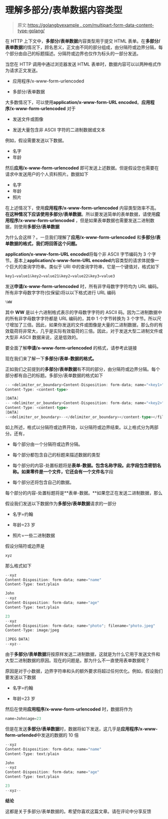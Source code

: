 # 理解多部分/表单数据内容类型

> 原文:[https://golangbyexample . com/multipart-form-data-content-type-golang/](https://golangbyexample.com/multipart-form-data-content-type-golang/)

在 HTTP 上下文中，**多部分/表单数据**内容类型用于提交 HTML 表单。在**多部分/表单数据**的情况下，顾名思义，正文由不同的部分组成，由分隔符或边界分隔，每个部分由自己的标题描述。分隔符或边界也仅作为标头的一部分发送。

当您在 HTTP 调用中通过浏览器发送 HTML 表单时，数据内容可以以两种格式作为请求正文发送。

*   应用程序/x-www-form-urlencoded

*   多部分/表单数据

大多数情况下，可以使用**application/x-www-form-URL encoded**。**应用程序/x-www-form-urlencoded** 对于

*   发送文件或图像

*   发送大量包含非 ASCII 字符的二进制数据或文本

例如，假设需要发送以下数据。

*   名字
*   年龄

然后**应用/x-www-form-urlencoded** 即可发送上述数据。但是假设您也需要在请求中发送用户的个人资料照片。数据如下

*   名字
*   年龄
*   照片

在上述情况下，使用**应用程序/x-www-form-urlencoded** 内容类型效率不高。**在这种情况下应该使用多部分/表单数据**。所以要发送简单的表单数据，请使用**应用程序/x-www-form-urlencoded** ，但是如果表单数据也需要发送二进制数据，则使用**多部分/表单数据**

为什么会这样？。一旦我们理解了**应用/x-www-form-urlencoded** 和**多部分/表单数据的格式，我们将回答这个问题。**

**application/x-www-form-URL encoded**将每个非 ASCII 字节编码为 3 个字节。基本上**application/x-www-form-URL encoded**内容类型的请求体就像一个巨大的查询字符串。类似于 URI 中的查询字符串，它是一个键值对，格式如下

```go
key1=value1&key2=value21&key2=value22&key3=value3
```

发送**申请/x-www-form-urlencoded** 时，所有非字母数字字符均为 URL 编码。所有非字母数字字符(仅保留)将以以下格式进行 URL 编码

```go
%WW
```

其中 **WW** 是以十六进制格式表示的字母数字字符的 ASCII 码。因为二进制数据中的所有非字母数字字符都是 URL 编码的，其中 1 个字节转换为 3 个字节。所以尺寸增加了三倍。因此，如果你发送的文件或图像是大量的二进制数据，那么你的有效载荷将非常大，几乎是实际有效载荷的三倍。因此，对于发送大型二进制文件或大型非 ASCII 数据来说，这是低效的。

要全面了解**申请/x-www-form-urlencoded** 的格式，请参考此链接

现在我们来了解一下**多部分/表单-数据的格式。**

正如我们之前提到的**多部分/表单数据**有不同的部分，由分隔符或边界分隔。每个部分都有自己的标题。多部分/表单数据的格式如下

```go
-- <delimiter_or_boundary>Content-Disposition: form-data; name="<key1>"
Content-Type: <content-type>

[DATA]
-- <delimiter_or_boundary>Content-Disposition: form-data; name="<key2>"; filename="<filename>"
Content-Type: <content-type>
[DATA]
--<delimiter_or_boundary>--</delimiter_or_boundary></content-type></filename></key2></delimiter_or_boundary></content-type></key1></delimiter_or_boundary>
```

如上所述，格式以分隔符或边界开始，以分隔符或边界结束。以上格式分为两部分。还有，

*   每个部分由一个分隔符或边界分隔。

*   每个部分都包含自己的标题来描述数据的类型

*   每个部分的内容-处置标题将是**表单-数据。**包含名称字段。此字段包含密钥名称。如果零件是一个文件，它还会有一个**文件名**字段

*   每个部分还将包含自己的数据。

每个部分的内容-处置标题将是**表单-数据。**如果您正在发送二进制数据，那么

假设我们发送以下数据作为**多部分/表单数据**请求的一部分

*   名字=约翰

*   年龄=23 岁

*   照片=一些二进制数据

假设分隔符或边界是

```go
xyz
```

那么格式如下

```go
--xyz
Content-Disposition: form-data; name="name"
Content-Type: text/plain

John
--xyz
Content-Disposition: form-data; name="age"
Content-Type: text/plain

23
--xyz
Content-Disposition: form-data; name="photo"; filename="photo.jpeg"
Content-Type: image/jpeg

[JPEG DATA]
--xyz--
```

由于**多部分/表单数据**将按原样发送二进制数据，这就是为什么它用于发送文件和大型二进制数据的原因。现在的问题是。那为什么不一直使用表单数据呢？

原因是对于小数据，边界字符串和头的额外要求将超过任何优化。例如，假设我们要发送以下数据

*   名字=约翰

*   年龄=23 岁

然后在使用**应用程序/x-www-form-urlencoded** 时，数据将作为

```go
name=John&age=23
```

但是在发送**多部分/表单数据**时，数据将如下发送，这几乎是**应用程序/x-www-form-urlended**中发送的数据的 10 倍

```go
--xyz
Content-Disposition: form-data; name="name"
Content-Type: text/plain

John
--xyz
Content-Disposition: form-data; name="age"
Content-Type: text/plain

23
--xyz--
```

**结论**

这都是关于多部分/表单数据的。希望你喜欢这篇文章。请在评论中分享反馈